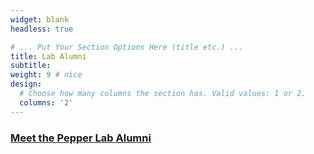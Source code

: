 ```yaml
---
widget: blank
headless: true

# ... Put Your Section Options Here (title etc.) ...
title: Lab Alumni
subtitle:
weight: 9 # nice
design:
  # Choose how many columns the section has. Valid values: 1 or 2.
  columns: '2'
---
```

### [Meet the Pepper Lab Alumni](https://pepper.science/alumni)



